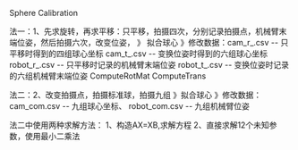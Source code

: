 Sphere Calibration

法一：1、先求旋转，再求平移：只平移，拍摄四次，分别记录拍摄点，机械臂末端位姿，然后拍摄六次，改变位姿，
         》 拟合球心
         》修改数据：cam_r_.csv -- 只平移时得到的四组球心坐标
                          cam_t_.csv -- 变换位姿时得到的六组球心坐标
                          robot_r_.csv -- 只平移时记录的机械臂末端位姿
                          robot_t_.csv -- 变换位姿时记录的六组机械臂末端位姿
ComputeRotMat
ComputeTrans

法二：2、改变拍摄点，拍摄标准球，拍摄九组
         》拟合球心
         》修改数据：cam_com.csv -- 九组球心坐标、
                            robot_com.csv -- 九组机械臂位姿

法二中使用两种求解方法： 1、构造AX=XB,求解方程
		        2、直接求解12个未知参数，使用最小二乘法

